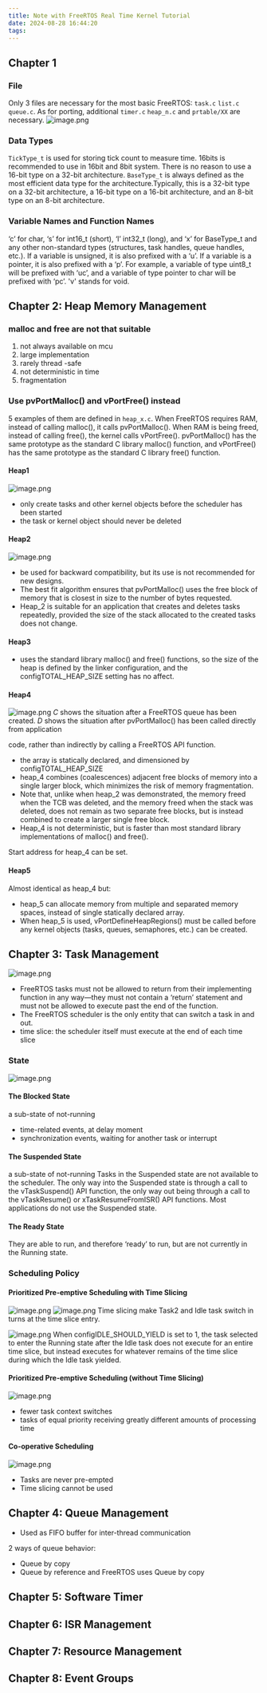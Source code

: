 ```yaml
---
title: Note with FreeRTOS Real Time Kernel Tutorial
date: 2024-08-28 16:44:20
tags:
---
```

## Chapter 1
### File
Only 3 files are necessary for the most basic FreeRTOS: `task.c`  `list.c`  `queue.c`. As for porting, additional `timer.c` `heap_n.c`  and `prtable/XX` are necessary. 
![image.png](https://cdn.jsdelivr.net/gh/TANG617/images/202408281646751.png)

###  Data Types
`TickType_t` is used for storing tick count to measure time. 16bits is recommended to use in 16bit and 8bit system. There is no reason to use a 16-bit type on a 32-bit architecture.
`BaseType_t` is always defined as the most efficient data type for the architecture.Typically, this is a 32-bit type on a 32-bit architecture, a 16-bit type on a 16-bit architecture, and an 8-bit type on an 8-bit architecture.

###  Variable Names and Function Names
‘c’ for char, ‘s’ for int16_t (short), ‘l’ int32_t (long), and ‘x’ for BaseType_t and any other non-standard types (structures, task handles, queue handles, etc.).  If a variable is unsigned, it is also prefixed with a ‘u’. If a variable is a pointer, it is also prefixed with a ‘p’. For example, a variable of type uint8_t will be prefixed with ‘uc’, and a variable of type pointer to char will be prefixed with ‘pc’. 'v' stands for void.

## Chapter 2: Heap Memory Management
###  malloc and free are not that suitable
1. not always available on mcu
2. large implementation
3. rarely thread -safe
4. not deterministic in time
5. fragmentation

### Use pvPortMalloc() and vPortFree() instead
5 examples of them are defined in `heap_x.c`.
When FreeRTOS requires RAM, instead of calling malloc(), it calls pvPortMalloc(). When RAM is being freed, instead of calling free(), the kernel calls vPortFree(). pvPortMalloc() has the same prototype as the standard C library malloc() function, and vPortFree() has the same prototype as the standard C library free() function.

#### Heap1
![image.png](https://cdn.jsdelivr.net/gh/TANG617/images/202408281713141.png)

- only create tasks and other kernel objects before the scheduler has been started
- the task or kernel object should never be deleted

#### Heap2
![image.png](https://cdn.jsdelivr.net/gh/TANG617/images/202408281954329.png)
- be used for backward compatibility, but its use is not recommended for new designs.
- The best fit algorithm ensures that pvPortMalloc() uses the free block of memory that is closest in size to the number of bytes requested.
- Heap_2 is suitable for an application that creates and deletes tasks repeatedly, provided the size of the stack allocated to the created tasks does not change.
#### Heap3
- uses the standard library malloc() and free() functions, so the size of the heap is defined by the linker configuration, and the configTOTAL_HEAP_SIZE setting has no affect.

#### Heap4
![image.png](https://cdn.jsdelivr.net/gh/TANG617/images/202408281957948.png)
*C* shows the situation after a FreeRTOS queue has been created.
*D* shows the situation after pvPortMalloc() has been called directly from application

code, rather than indirectly by calling a FreeRTOS API function.
- the array is statically declared, and dimensioned by configTOTAL_HEAP_SIZE
- heap_4 combines (coalescences) adjacent free blocks of memory into a single larger block, which minimizes the risk of memory fragmentation.
- Note that, unlike when heap_2 was demonstrated, the memory freed when the TCB was deleted, and the memory freed when the stack was deleted, does not remain as two separate free blocks, but is instead combined to create a larger single free block.
- Heap_4 is not deterministic, but is faster than most standard library implementations of malloc() and free().

Start address for heap_4 can be set.

#### Heap5
Almost identical as heap_4 but:
- heap_5 can allocate memory from multiple and separated memory spaces, instead of single statically declared array.
- When heap_5 is used, vPortDefineHeapRegions() must be called before any kernel objects (tasks, queues, semaphores, etc.) can be created.

## Chapter 3: Task Management
![image.png](https://cdn.jsdelivr.net/gh/TANG617/images/202408291133656.png)

- FreeRTOS tasks must not be allowed to return from their implementing function in any way—they must not contain a ‘return’ statement and must not be allowed to execute past the end of the function.
- The FreeRTOS scheduler is the only entity that can switch a task in and out.
- time slice: the scheduler itself must execute at the end of each time slice


### State

![image.png](https://cdn.jsdelivr.net/gh/TANG617/images/202408291140840.png)

#### The Blocked State
a sub-state of not-running
- time-related events, at delay moment
- synchronization events, waiting for another task or interrupt

#### The Suspended State
a sub-state of not-running
Tasks in the Suspended state are not available to the scheduler. The only way into the Suspended state is through a call to the vTaskSuspend() API function, the only way out being through a call to the vTaskResume() or xTaskResumeFromISR() API functions. Most applications do not use the Suspended state.

#### The Ready State
They are able to run, and therefore ‘ready’ to run, but are not currently in the Running state.

### Scheduling Policy
#### Prioritized Pre-emptive Scheduling with Time Slicing
![image.png](https://cdn.jsdelivr.net/gh/TANG617/images/202408291152518.png)
![image.png](https://cdn.jsdelivr.net/gh/TANG617/images/202408291200867.png)
Time slicing make Task2 and Idle task switch in turns at the time slice entry.

![image.png](https://cdn.jsdelivr.net/gh/TANG617/images/202408291203716.png)
When configIDLE_SHOULD_YIELD is set to 1, the task selected to enter the Running state after the Idle task does not execute for an entire time slice, but instead executes for whatever remains of the time slice during which the Idle task yielded.
#### Prioritized Pre-emptive Scheduling (without Time Slicing)
![image.png](https://cdn.jsdelivr.net/gh/TANG617/images/202408291205077.png)
- fewer task context switches
- tasks of equal priority receiving greatly different amounts of processing time

#### Co-operative Scheduling
![image.png](https://cdn.jsdelivr.net/gh/TANG617/images/202408291209751.png)
- Tasks are never pre-empted
- Time slicing cannot be used

## Chapter 4: Queue Management
- Used as FIFO buffer for inter-thread communication

2 ways of queue behavior:
- Queue by copy
- Queue by reference
and FreeRTOS uses Queue by copy

## Chapter 5: Software Timer

## Chapter 6: ISR Management
## Chapter 7: Resource Management
## Chapter 8: Event Groups


